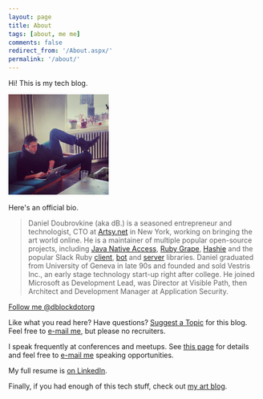 ```yaml
---
layout: page
title: About
tags: [about, me me]
comments: false
redirect_from: '/About.aspx/'
permalink: '/about/'
---
```


Hi! This is my tech blog.

<img src="/images/about/daniel-doubrovkine.jpg" style="max-width: 200px">

Here's an official bio.

> Daniel Doubrovkine (aka dB.) is a seasoned entrepreneur and technologist, CTO at <a href='https://artsy.net' target='_blank'>Artsy.net</a> in New York, working on bringing the art world online. He is a maintainer of multiple popular open-source projects, including <a href='https://github.com/twall/jna' target='_blank'>Java Native Access</a>, <a href='http://www.ruby-grape.org' target='_blank'>Ruby Grape</a>, <a href='https://github.com/intridea/hashie' target='_blank'>Hashie</a> and the popular Slack Ruby <a href='https://github.com/dblock/slack-ruby-client'>client</a>, <a href='https://github.com/dblock/slack-ruby-bot'>bot</a> and <a href='https://github.com/dblock/slack-ruby-server'>server</a> libraries. Daniel graduated from University of Geneva in late 90s and founded and sold Vestris Inc., an early stage technology start-up right after college. He joined Microsoft as Development Lead, was Director at Visible Path, then Architect and Development Manager at Application Security.

<a href="https://twitter.com/dblockdotorg" class="twitter-follow-button" data-show-count="false">Follow me @dblockdotorg</a>
<script>!function(d,s,id){var js,fjs=d.getElementsByTagName(s)[0],p=/^http:/.test(d.location)?'http':'https';if(!d.getElementById(id)){js=d.createElement(s);js.id=id;js.src=p+'://platform.twitter.com/widgets.js';fjs.parentNode.insertBefore(js,fjs);}}(document, 'script', 'twitter-wjs');</script>

Like what you read here? Have questions? <a href='https://github.com/dblock/code.dblock.org/issues/new'>Suggest a Topic</a> for this blog. Feel free to <a href='mailto:dblock@dblock.org'>e-mail me</a>, but please no recruiters.

I speak frequently at conferences and meetups. See [this page](/speaking) for details and feel free to [e-mail me](mailto:dblock@dblock.org) speaking opportunities.

My full resume is [on LinkedIn](https://www.linkedin.com/in/dblock).

Finally, if you had enough of this tech stuff, check out [my art blog](http://art.dblock.org).
